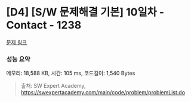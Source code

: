 # [D4] [S/W 문제해결 기본] 10일차 - Contact - 1238 

[문제 링크](https://swexpertacademy.com/main/code/problem/problemDetail.do?contestProbId=AV15B1cKAKwCFAYD) 

### 성능 요약

메모리: 18,588 KB, 시간: 105 ms, 코드길이: 1,540 Bytes



> 출처: SW Expert Academy, https://swexpertacademy.com/main/code/problem/problemList.do